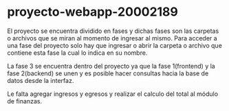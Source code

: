 # proyecto-webapp-20002189

El proyecto se encuentra dividido en fases y dichas fases son las carpetas o archivos que se miran al momento de ingresar al mismo.
Para acceder a una fase del proyecto solo hay que ingresar o abrir la carpeta o archivo que contiene esta fase la cual lo indica en su nombre.

La fase 3 se encuentra dentro del proyecto ya que la fase 1(frontend) y la fase 2(backend) se unen y es posible hacer consultas hacia la base de datos desde la interfaz.

Le falta agregar ingresos y egresos y realizar el calculo del total al módulo de finanzas.
